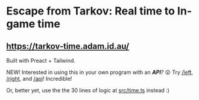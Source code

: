 # Escape from Tarkov: Real time to In-game time

## https://tarkov-time.adam.id.au/

Built with Preact + Tailwind.

NEW! Interested in using this in your own program with an _**API**?_ 😲 Try [/left](https://tarkov-time.adam.id.au/left), [/right](https://tarkov-time.adam.id.au/right), and [/api](https://tarkov-time.adam.id.au/api)! Incredible!

Or, better yet, use the the 30 lines of logic at [src/time.ts](src/time.ts) instead :)
